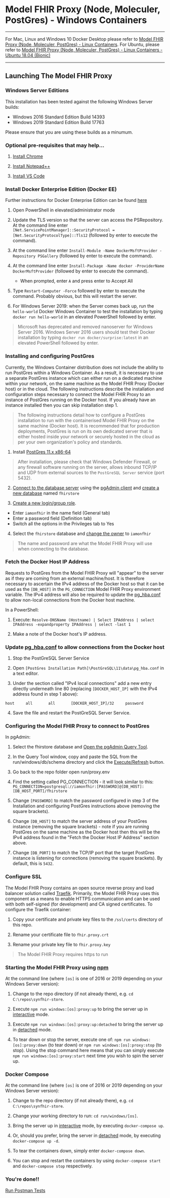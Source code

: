 # Model FHIR Proxy (Node, Moleculer, PostGres) - Windows Containers

---

 For Mac, Linux and Windows 10 Docker Desktop please refer to [Model FHIR Proxy (Node, Moleculer, PostGres) - Linux Containers](linux.md). For Ubuntu, please refer to [Model FHIR Proxy (Node, Moleculer, PostGres) - Linux Containers - Ubuntu 18.04 (Bionic)](ubuntu.md)

---

## Launching The Model FHIR Proxy

### Windows Server Editions

This installation has been tested against the following Windows Server builds:

- Windows 2016 Standard Edition Build 14393
- Windows 2019 Standard Edition Build 17763

Please ensure that you are using these builds as a minumum.

### Optional pre-requisites that may help...

1. [Install Chrome](https://support.google.com/chrome/answer/95346?co=GENIE.Platform%3DDesktop&hl=en-GB)

2. [Install Notepad++](https://notepad-plus-plus.org)

3. [Install VS Code](https://code.visualstudio.com/download)

### Install Docker Enterprise Edition (Docker EE)
Further instructions for Docker Enterprise Edition can be found [here](https://docs.microsoft.com/en-us/virtualization/windowscontainers/quick-start/set-up-environment?tabs=Windows-Server)

1. Open PowerShell in elevated/administrator mode

2. Update the TLS version so that the server can access the PSRepository. At the command line enter `[Net.ServicePointManager]::SecurityProtocol = [Net.SecurityProtocolType]::Tls12` (followed by enter to execute the command).

3. At the command line enter `Install-Module -Name DockerMsftProvider -Repository PSGallery` (followed by enter to execute the command).

4. At the command line enter `Install-Package -Name docker -ProviderName DockerMsftProvider` (followed by enter to execute the command).
   
   * When prompted, enter `A` and press enter to Accept All

5. Type `Restart-Computer -Force` followed by enter to execute the command. Probably obvious, but this will restart the server.

6. For Windows Server 2019: when the Server comes back up, run the `hello-world` Docker Windows Container to test the installation by typing `docker run hello-world` in an elevated PowerShell followed by enter.

> Microsoft has deprecated and removed nanoserver for Windows Server 2016. Windows Server 2016 users should test their Docker installation by typing `docker run docker/surprise:latest` in an elevated PowerShell followed by enter.

### Installing and configuring PostGres
Currently, the Windows Container distribution does not include the ability to run PostGres within a Windows Container. As a result, it is necessary to use a separate PostGres instance which can either run on a dedicated machine within your network, on the same machine as the Model FHIR Proxy (Docker host) or in the cloud. The following instructions describe the installation and configuration steps necessary to connect the Model FHIR Proxy to an instance of PostGres running on the Docker host. If you already have an instance installed then you can skip installation step 1.

> The following instructions detail how to configure a PostGres installation to run with the containerised Model FHIR Proxy on the same machine (Docker host). It is recommended that for production deployments, PostGres is run on its own dedicated server that is either hosted inside your network or securely hosted in the cloud as per your own organization's policy and standards. 

1. Install [PostGres 11.x x86-64](https://www.enterprisedb.com/downloads/postgres-postgresql-downloads/)

> After installation, please check that Windows Defender Firewall, or any firewall software running on the server, allows inbound TCP/IP and UDP from external sources to the `PostGreSQL Server` service (port 5432).

2. [Connect to the database server](https://www.pgadmin.org/docs/pgadmin4/4.17/connecting.html) using the [pgAdmin client](https://www.pgadmin.org) and [create a new database](https://www.pgadmin.org/docs/pgadmin4/4.17/database_dialog.html) named `fhirstore` 

3. [Create a new login/group role](https://www.pgadmin.org/docs/pgadmin4/4.17/role_dialog.html). 

  * Enter `iamonfhir` in the name field (General tab)
  * Enter a password field (Definition tab)
  * Switch all the options in the Privileges tab to Yes

4. Select the `fhirstore` database and [change the owner](https://www.pgadmin.org/docs/pgadmin4/4.23/user_mapping_dialog.html) to `iamonfhir` 

> The name and password are what the Model FHIR Proxy will use when connecting to the database.

### Fetch the Docker Host IP Address
Requests to PostGres from the Model FHIR Proxy will "appear" to the server as if they are coming from an external machine/host. It is therefore necessary to ascertain the IPv4 address of the Docker host so that it can be used as the `[DB_HOST]` in the `PG_CONNECTION` Model FHIR Proxy environment variable. The IPv4 address will also be required to update the [pg_hba.conf](https://www.postgresql.org/docs/9.2/auth-pg-hba-conf.html) to allow non-local connections from the Docker host machine.

In a PowerShell:

1. Execute: `Resolve-DNSName (Hostname) | Select IPAddress | select IPAddress -expandproperty IPAddress | select -last 1`

2. Make a note of the Docker host's IP address.

### Update [pg_hba.conf](https://www.postgresql.org/docs/9.2/auth-pg-hba-conf.html) to allow connections from the Docker host

1. Stop the PostGreSQL Server Service

2. Open `[PostGres Installation Path]\PostGreSQL\11\data\pg_hba.conf` in a text editor.

3. Under the section called "IPv4 local connections" add a new entry directly underneath line 80 (replacing `[DOCKER_HOST_IP]` with the IPv4 address found in step 1 above):

`host     all       all       [DOCKER_HOST_IP]/32     password`

4. Save the file and restart the PostGreSQL Server Service.

### Configuring the Model FHIR Proxy to connect to PostGres
In pgAdmin:

1. Select the fhirstore database and [Open the pgAdmin Query Tool](https://www.pgadmin.org/docs/pgadmin4/latest/query_tool.html).

2. In the Query Tool window, copy and paste the SQL from the run/windows/db/schema directory and click the [Execute/Refresh](https://www.pgadmin.org/docs/pgadmin4/latest/query_tool_toolbar.html#query-execution) button.

3. Go back to the repo folder open run/proxy.env

4. Find the setting called PG_CONNECTION - it will look similar to this: `PG_CONNECTION=postgresql://iamonfhir:[PASSWORD]@[DB_HOST]:[DB_HOST_PORT]/fhirstore`

5. Change `[PASSWORD]` to match the password configured in step 3 of the Installation and configuring PostGres instructions above (removing the square brackets).

6. Change `[DB_HOST]` to match the server address of your PostGres instance (removing the square brackets) - note if you are running PostGres on the same machine as the Docker host then this will be the IPv4 address found in the "Fetch the Docker Host IP Address" section above. 

7. Change `[DB_PORT]` to match the TCP/IP port that the target PostGres instance is listening for connections (removing the square brackets). By default, this is `5432`.

### Configure SSL
The Model FHIR Proxy contains an open source reverse proxy and load balancer solution called [Traefik](https://containo.us/traefik/). Primarily, the Model FHIR Proxy uses this component as a means to enable HTTPS communication and can be used with both self-signed (for development) and CA signed certificates. To configure the Traefik container:

1. Copy your certificate and private key files to the `/ssl/certs` directory of this repo.

2. Rename your certificate file to `fhir.proxy.crt`

3. Rename your private key file to `fhir.proxy.key`

> The Model FHIR Proxy requires https to run

### Starting the Model FHIR Proxy using [npm](https://www.npmjs.com)
At the command line (where `[os]` is one of 2016 or 2019 depending on your Windows Server version):

1. Change to the repo directory (if not already there), e.g. `cd C:\repos\synfhir-store`.

2. Execute `npm run windows:[os]:proxy:up` to bring the server up in [interactive](https://docs.docker.com/engine/reference/commandline/exec/) mode.

3. Execute `npm run windows:[os]:proxy:up:detached` to bring the server up in [detached](https://docs.docker.com/engine/reference/commandline/exec/) mode.

4. To tear down or stop the server, execute one of: `npm run windows:[os]:proxy:down` (to tear down) or `npm run windows:[os]:proxy:stop` (to stop). Using the stop command here means that you can simply execute `npm run windows:[os]:proxy:start` next time you wish to spin the server up.

### Docker Compose
At the command line (where `[os]` is one of 2016 or 2019 depending on your Windows Server version):

1. Change to the repo directory (if not already there), e.g. `cd C:\repos\synfhir-store`.

2. Change your working directory to run: `cd run/windows/[os]`.

3. Bring the server up in [interactive](https://docs.docker.com/engine/reference/commandline/exec/) mode, by executing `docker-compose up`.

4. Or, should you prefer, bring the server in [detached](https://docs.docker.com/engine/reference/commandline/exec/) mode, by executing `docker-compose up -d`.

5. To tear the containers down, simply enter `docker-compose down`.

6. You can stop and restart the containers by using `docker-compose start` and `docker-compose stop` respectively.

### You're done!!

[Run Postman Tests](../README.md#run-the-model-fhir-proxy-postman-collection-and-environment)
